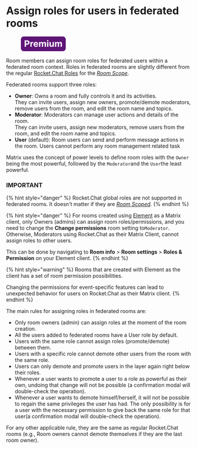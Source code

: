 # Assign roles for users in federated rooms

<figure><img src="../../../../../../.gitbook/assets/Premium.svg" alt=""><figcaption></figcaption></figure>

Room members can assign room roles for federated users within a federated room context. Roles in federated rooms are slightly different from the regular [Rocket.Chat Roles](../../../../permissions/#default-roles) for the [_Room Scope_](../../../../permissions/#scope-of-roles).

Federated rooms support three roles:

* **Owner**: Owns a room and fully controls it and its activities.\
  They can invite users, assign new owners, promote/demote moderators, remove users from the room, and edit the room name and topics.
* **Moderator**: Moderators can manage user actions and details of the room.\
  They can invite users, assign new moderators, remove users from the room, and edit the room name and topics.
* **User** (default): Room users can send and perform message actions in the room. Users cannot perform any room management related task

Matrix uses the concept of power levels to define room roles with the `Owner` being the most powerful, followed by the `Moderator`and the `User`the least powerful.

### IMPORTANT

{% hint style="danger" %}
Rocket.Chat global roles are not supported in federated rooms. It doesn't matter if they are [_Room Scoped_](../../../../permissions/#scope-of-roles).
{% endhint %}

{% hint style="danger" %}
For rooms created using [Element](https://app.element.io/#/welcome) as a Matrix client, only Owners (admins) can assign room roles/permissions, and you need to change the **Change permissions** room setting to`Moderator`. Otherwise, Moderators using Rocket.Chat as their Matrix Client, cannot assign roles to other users.

This can be done by navigating to **Room info** > **Room settings** > **Roles & Permission** on your Element client.
{% endhint %}

{% hint style="warning" %}
Rooms that are created with Element as the client has a set of room permission possibilities.

Changing the permissions for event-specific features can lead to unexpected behavior for users on Rocket.Chat as their Matrix client.
{% endhint %}

The main rules for assigning roles in federated rooms are:

* Only room owners (admin) can assign roles at the moment of the room creation.
* All the users added to federated rooms have a User role by default.
* Users with the same role cannot assign roles (promote/demote) between them.
* Users with a specific role cannot demote other users from the room with the same role.
* Users can only demote and promote users in the layer again right below their roles.
* Whenever a user wants to promote a user to a role as powerful as their own, undoing that change will not be possible (a confirmation modal will double-check the operation).
* Whenever a user wants to demote himself/herself, it will not be possible to regain the same privileges the user has had. The only possibility is for a user with the necessary permission to give back the same role for that user(a confirmation modal will double-check the operation).

For any other applicable rule, they are the same as regular Rocket.Chat rooms (e.g., Room owners cannot demote themselves if they are the last room owner).
